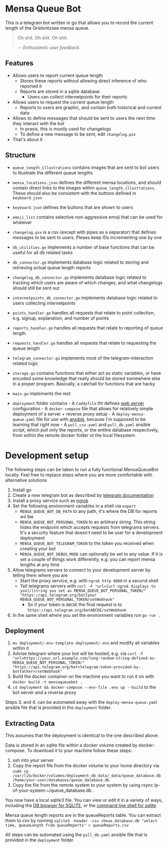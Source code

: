 # Mensa Queue Bot

This is a telegram bot written in go that allows you to record the current length of the Griebnitzsee mensa queue.

> Oh shit. Oh shit. Oh shit.
>
> -- <cite>Enthusiastic user feedback</cite>


## Features
- Allows users to report current queue length
    - Stores these reports without allowing direct inference of who reported it
    - Reports are stored in a sqlite database
        - Users can collect internetpoints for their reports
- Allows users to request the current queue length
    - Reports to users are graphic, and contain both historical and current data
- Allows to define messages that should be sent to users the next time they interact with the bot
    - In praxis, this is mostly used for changelogs
    - To define a new message to be sent, edit `changelog.psv`
- That's about it




## Structure
- `queue_length_illustrations` contains images that are sent to bot users to illustrate the different queue lengths
- `mensa_locations.json` defines the different mensa locations, and should contain direct links to the images within `queue_length_illustrations`. These should also be consistent with the buttons defined in `keyboard.json`
- `keyboard.json` defines the buttons that are shown to users
- `emoji_list` contains selective non-aggressive emoji that can be used for whatever
- `changelog.psv` is a csv (except with pipes as a separator) that defines messages to be sent to users. Pleaes keep IDs incrementing one by one


- `db_utilities.go` implements a number of base functions that can be useful for all db related tasks
- `db_connector.go` implements database logic related to storing and retrieving actual queue length reports
- `changelog_db_connector.go` implements database logic related to tracking which users are aware of which changes, and what changelogs should still be sent out
- `internetpoints_db_connector.go` implements database logic related to users collecting internetpoints


- `points_handler.go` handles all requests that relate to point collection, e.g. signup, explanation, and number of points
- `reports_handler.go` handles all requests that relate to reporting of queue length
- `requests_handler.go` handles all requests that relate to requesting the queue length

- `telegram_connector.go` implements most of the telegram-interaction related logic

- `storage.go` contains functions that either act as static variables, or have encoded some knowledge that really should be stored somewhere else in a proper program. Basically, a catchall for functions that are hacky
- `main.go` implements the rest

- `deployment` folder contains
        - A `Caddyfile` tht defines [web server](https://caddyserver.com/) configuration
        - A `docker-compose` file that allows for relatively simple deployment of a server + reverse proxy setup
        - A `deploy-mensa-queue.yaml` file for use with [ansible](https://www.ansible.com/), because I'm supposed to be learning that right now
        - A `pull_csv.yaml` and `pull_db.yaml` ansible script, which pull only the reports, or the entitre database respectively, from within the remote docker folder ot the local filesystem



# Development setup
The following steps can be taken to run a fully functional MensaQueueBot locally. Feel free to replace steps where you are more comfortable with alternative solutions
1. Install go
2. Create a new telegram bot as described by [telegram documentation](https://core.telegram.org/bots/features#botfather)
3. Install a proxy service such as [ngrok](https://ngrok.com/)
4. Set the following environment variables in a shell via `export`
    - `MENSA_QUEUE_BOT_DB_PATH` to any path, it's where the DB for reports wil lbe
    - `MENSA_QUEUE_BOT_PERSONAL_TOKEN` to an arbitrary string. This string hides the endpoint which accepts requests from telegrams servers. It's a security feature that doesn't need to be user for a development deployment
    - `MENSA_QUEUE_BOT_TELEGRAM_TOKEN` to the token you received when creating your bot
    - `MENSA_QUEUE_BOT_DEBUG_MODE` can optionally be set to any value. If it is set a couple of things work differently, e.g. you can report mensa lengths at any time
5. Allow telegrams servers to connect to your development server by telling them where you are
    - Start the proxy service, e.g. with `ngrok http 8080` in a second shell
    - Tell telegrams servers with `curl -F "url=[url ngrok displays to you]/[string you set as MENSA_QUEUE_BOT_PERSONAL_TOKEN/"  "https://api.telegram.org/bot[your MENSA_QUEUE_BOT_PERSONAL_TOKEN/setWebhook"`
        - So if your token is `ABCDE` the final request is to `https://api.telegram.org/botABCDE/setWebhook`
6. In the same shell where you set the environment variables run `go run .`


## Deployment
1. `mv deployment/.env-template deployment/.env` and modify all variables within it
2. Advise telegram where your bot will be hosted, e.g. via `curl -F "url=https://your.url.example.com/long-random-string-defined-as-MENSA_QUEUE_BOT_PERSONAL_TOKEN/"  "https://api.telegram.org/bot<telegram-token-provided-by-botfather>/setWebhook"`
3. Build the docker container on the machine you want to run it on with `docker build -t mensaqueuebot .`
4. `cd deployment && docker-compose --env-file .env up --build` to the bot server and a reverse proxy

Steps 3. and 4. can be automated away with the `deploy-mensa-queue.yaml` ansible file that is provided in the `deployment` folder.

## Extracting Data
This assumes that the deployment is identical to the one described above.

Data is stored in an sqlite file within a docker volume created by docker-compose. To download it to your machine follow these steps:

1. ssh into your server
2. Copy the report file from the docker volume to your home directory via `sudo cp /var/lib/docker/volumes/deployment_db_data/_data/queue_database.db /home/your-user/databases/queue_database.db`
3. Copy the file from the remote system to your system by using rsync ip-of-your-system:~/queue_database.db .

You now have a local sqlite3 file. You can view or edit it in a variety of ways, including the [DB browser for SQLITE](https://sqlitebrowser.org/), or the [command line shell for sqlite](https://www.sqlite.org/cli.html)

Mensa queue length reports are in the queueReports table. You can extract them to csv by running `sqlite3 -header -csv cheue_database.db "select time, queueLength from queueReports" > queueReports.csv`

All steps can be automated using the `pull_db.yaml` ansible file that is provided in the `deployment` folder.
